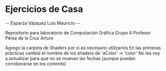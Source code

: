 # Ejercicios de Casa

-- Esparza Vázquez Luis Mauricio --

Repositorio para laboratorio de Computación Gráfica
Grupo 4
Profesor Pérez de la Cruz Arturo

Agrego la carpeta de Shaders por si es necesario utilizarlos
En las primeras prácticas cambié el nombre de los shaders de 'aColor' -> 'color'
No las voy a actualizar para que no se muevan las fechas (aunque puedan corroborarse en los commits)